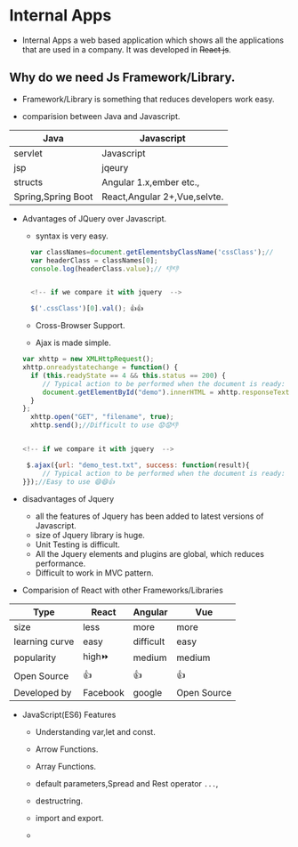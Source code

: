 # Internal Apps
+ Internal Apps a web based application which shows all the applications that are used in a company. It was developed in ~~React js~~.

## Why do we need Js Framework/Library.

+ Framework/Library is something that reduces developers work easy.

+ comparision between Java and Javascript.


Java|Javascript
--- |---
servlet|Javascript
jsp|jqeury
structs|Angular 1.x,ember etc.,
Spring,Spring Boot|React,Angular 2+,Vue,selvte.
   
+ Advantages of JQuery over Javascript.

  * syntax is very easy.
  ```javascript
    var classNames=document.getElementsbyClassName('cssClass');//
    var headerClass = classNames[0];
    console.log(headerClass.value);// 👎👎


    <!-- if we compare it with jquery  -->

    $('.cssClass')[0].val(); 👍👍
  ```
  * Cross-Browser Support.

  * Ajax is made simple.

  ```javascript
  var xhttp = new XMLHttpRequest();
  xhttp.onreadystatechange = function() {
    if (this.readyState == 4 && this.status == 200) {
       // Typical action to be performed when the document is ready:
       document.getElementById("demo").innerHTML = xhttp.responseText;
    }
  };
    xhttp.open("GET", "filename", true);
    xhttp.send();//Difficult to use 😟😟👎


  <!-- if we compare it with jquery  -->

   $.ajax({url: "demo_test.txt", success: function(result){
       // Typical action to be performed when the document is ready:
  }});//Easy to use 😄😄👍
   ```
+ disadvantages of Jquery
  * all the features of Jquery has been added to latest versions of Javascript.
  * size of Jquery library is huge.
  * Unit Testing is difficult.
  * All the Jquery elements and plugins are global, which reduces performance.
  * Difficult to work in MVC pattern.

+ Comparision of React with other Frameworks/Libraries

Type|React|Angular|Vue
---|---|---|---
size|less|more|more
learning curve|easy|difficult|easy
popularity|high⏩|medium|medium
Open Source| 👍|👍|👍
Developed by|Facebook|google|Open Source



+ JavaScript(ES6) Features
  * Understanding var,let and const.

  * Arrow Functions.

  * Array Functions.
  * default parameters,Spread and Rest operator `...`,
  

  * destructring.
  * import and export.
  * 
